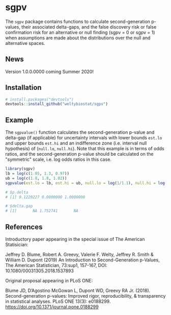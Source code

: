 sgpv
========

The `sgpv` package contains functions to calculate second-generation p-values, their associated delta-gaps, and the false discovery risk or false confirmation risk for an alternative or null finding (sgpv = 0 or sgpv = 1) when assumptions are made about the distributions over the null and alternative spaces.

News
----
Version 1.0.0.0000 coming Summer 2020!


Installation
------------

``` r
# install.packages("devtools")
devtools::install_github("weltybiostat/sgpv")
```

Example
-------

The `sgpvalue()` function calculates the second-generation p-value and delta-gap (if applicable) for uncertainty intervals with lower bounds `est.lo` and upper bounds `est.hi` and an indifference zone (i.e. interval null hypothesis) of (`null.lo`, `null.hi`).  Note that this example is in terms of odds ratios, and the second-generation p-value should be calculated on the "symmetric" scale, i.e. log odds ratios in this case.

``` r
library(sgpv)
lb = log(c(1.05, 1.3, 0.97))
ub = log(c(1.8, 1.8, 1.02))
sgpvalue(est.lo = lb, est.hi = ub, null.lo = log(1/1.1), null.hi = log(1.1))

# $p.delta
# [1] 0.1220227 0.0000000 1.0000000

# $delta.gap
# [1]       NA 1.752741       NA
```

References
----------

Introductory paper appearing in the special issue of The American Statisician:

Jeffrey D. Blume, Robert A. Greevy, Valerie F. Welty, Jeffrey R. Smith & William D. Dupont (2019) An Introduction to Second-Generation p-Values, The American Statistician, 73:sup1, 157-167, DOI: 10.1080/00031305.2018.1537893

Original proposal appearing in PLoS ONE:

Blume JD, D’Agostino McGowan L, Dupont WD, Greevy RA Jr. (2018). Second-generation p-values: Improved rigor, reproducibility, & transparency in statistical analyses. PLoS ONE 13(3): e0188299. https://doi.org/10.1371/journal.pone.0188299
